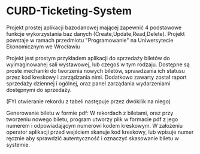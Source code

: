 # CURD-Ticketing-System
Projekt prostej aplikacji bazodanowej mającej zapewnić 4 podstawowe funkcje wykorzystania baz danych (Create,Update,Read,Delete). Projekt powstaje w ramach przedmiotu "Programowanie" na Uniwersytecie Ekonomicznym we Wrocławiu


Projekt jest prostym przykładem aplikacji do sprzedaży biletów do wyimaginowanej sali wystawowej, lub czegoś w tym rodzaju.
Dostępne są proste mechaniki do tworzenia nowych biletów, sprawdzania ich statusu przez kod kreskowy i zarządzania nimi. Dodatkowo zawarty został raport sprzedaży dziennej i ogólnej, oraz panel zarządania wydarzeniami dostępnymi do sprzedaży.

(FYI otwieranie rekordu z tabeli następuje przez dwókilik na niego)

Generowanie biletu w formie pdf:
W rekordach z biletami, oraz przy tworzeniu nowego biletu, program utworzy plik w formacie pdf z jego numerem i odpowiadającym numerowi kodem kreskowym. W założeniu operator aplikacji przed wejściem skanuje kod kreskowy, lub wpisuje numer ręcznie aby sprawdzić autentyczność i oznaczyć skasowanie biletu w systemie.